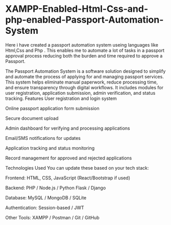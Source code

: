 # XAMPP-Enabled-Html-Css-and-php-enabled-Passport-Automation-System
Here i have created a passport automation system useing languages like Html,Css and Php . This enables me to automate a lot of tasks in a passport approval process reducing both the burden and time required to approve a Passport.

The Passport Automation System is a software solution designed to simplify and automate the process of applying for and managing passport services. This system helps eliminate manual paperwork, reduce processing time, and ensure transparency through digital workflows. It includes modules for user registration, application submission, admin verification, and status tracking.
 Features
User registration and login system

Online passport application form submission

Secure document upload

Admin dashboard for verifying and processing applications

Email/SMS notifications for updates

Application tracking and status monitoring

Record management for approved and rejected applications

 Technologies Used
You can update these based on your tech stack:

Frontend: HTML, CSS, JavaScript (React/Bootstrap if used)

Backend: PHP / Node.js / Python Flask / Django

Database: MySQL / MongoDB / SQLite

Authentication: Session-based / JWT

Other Tools: XAMPP / Postman / Git / GitHub
